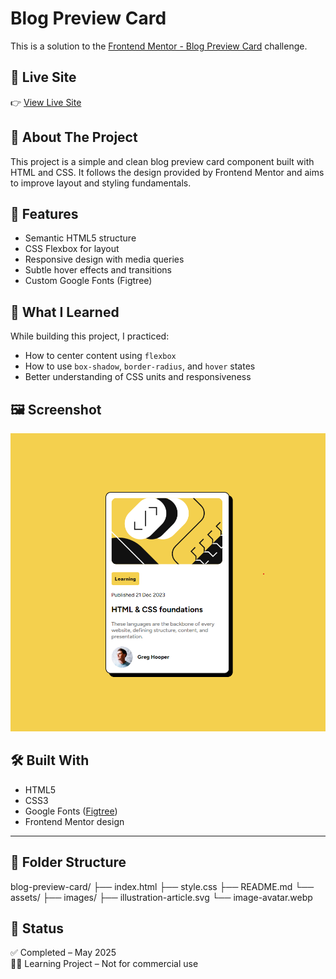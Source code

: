 # Blog Preview Card

This is a solution to the [Frontend Mentor - Blog Preview Card](https://www.frontendmentor.io/challenges/blog-preview-card-component) challenge.

## 🔗 Live Site

👉 [View Live Site]()

## 📌 About The Project

This project is a simple and clean blog preview card component built with HTML and CSS. It follows the design provided by Frontend Mentor and aims to improve layout and styling fundamentals.

## 🚀 Features

- Semantic HTML5 structure  
- CSS Flexbox for layout  
- Responsive design with media queries  
- Subtle hover effects and transitions  
- Custom Google Fonts (Figtree)

## 🎯 What I Learned

While building this project, I practiced:

- How to center content using `flexbox`
- How to use `box-shadow`, `border-radius`, and `hover` states
- Better understanding of CSS units and responsiveness

## 🖼️ Screenshot

![Screenshot of the blog preview card](./assets/images/screenshot.png)

## 🛠️ Built With

- HTML5
- CSS3
- Google Fonts ([Figtree](https://fonts.google.com/specimen/Figtree))
- Frontend Mentor design

---

## 📁 Folder Structure

blog-preview-card/
├── index.html
├── style.css
├── README.md
└── assets/
├── images/
├── illustration-article.svg
└── image-avatar.webp

## 📌 Status

✅ Completed – May 2025  
👨‍💻 Learning Project – Not for commercial use
